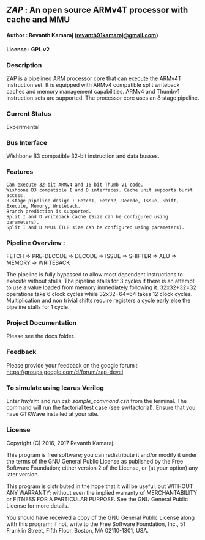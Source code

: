 ## *ZAP* : An open source ARMv4T processor with cache and MMU

#### Author        : Revanth Kamaraj (revanth91kamaraj@gmail.com)
#### License       : GPL v2

### Description 

ZAP is a pipelined ARM processor core that can execute the ARMv4T instruction
set. It is equipped with ARMv4 compatible split writeback caches and memory 
management capabilities. ARMv4 and Thumbv1 instruction sets are supported.
The processor core uses an 8 stage pipeline.

### Current Status 

Experimental

### Bus Interface 
 
Wishbone B3 compatible 32-bit instruction and data busses.

### Features 

    Can execute 32-bit ARMv4 and 16 bit Thumb v1 code.
    Wishbone B3 compatible I and D interfaces. Cache unit supports burst access.
    8-stage pipeline design : Fetch1, Fetch2, Decode, Issue, Shift, Execute, Memory, Writeback.
    Branch prediction is supported.
    Split I and D writeback cache (Size can be configured using parameters).
    Split I and D MMUs (TLB size can be configured using parameters).

### Pipeline Overview :

FETCH => PRE-DECODE => DECODE => ISSUE => SHIFTER => ALU => MEMORY => WRITEBACK

The pipeline is fully bypassed to allow most dependent instructions to execute 
without stalls. The pipeline stalls for 3 cycles if there is an attempt to 
use a value loaded from memory immediately following it. 32x32+32=32 
operations take 6 clock cycles while 32x32+64=64 takes 12 clock cycles. 
Multiplication and non trivial shifts require registers a cycle early else 
the pipeline stalls for 1 cycle.

### Project Documentation 

Please see the docs folder.

### Feedback 

Please provide your feedback on the google forum : https://groups.google.com/d/forum/zap-devel

### To simulate using Icarus Verilog 

Enter *hw/sim* and run *csh sample\_command.csh* from the terminal. The command
will run the factorial test case (see sw/factorial). Ensure that you have
GTKWave installed at your site.

### License 

Copyright (C) 2016, 2017 Revanth Kamaraj.

This program is free software; you can redistribute it and/or
modify it under the terms of the GNU General Public License
as published by the Free Software Foundation; either version 2
of the License, or (at your option) any later version.

This program is distributed in the hope that it will be useful,
but WITHOUT ANY WARRANTY; without even the implied warranty of
MERCHANTABILITY or FITNESS FOR A PARTICULAR PURPOSE.  See the
GNU General Public License for more details.

You should have received a copy of the GNU General Public License
along with this program; if not, write to the Free Software
Foundation, Inc., 51 Franklin Street, Fifth Floor, Boston, MA  02110-1301, USA.



